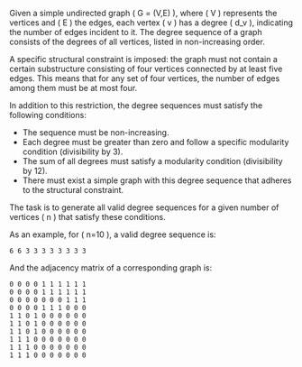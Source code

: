 Given a simple undirected graph \( G = (V,E) \), where \( V \) represents the vertices and \( E \) the edges, each vertex \( v \) has a degree \( d_v \), indicating the number of edges incident to it. The degree sequence of a graph consists of the degrees of all vertices, listed in non-increasing order.  

A specific structural constraint is imposed: the graph must not contain a certain substructure consisting of four vertices connected by at least five edges. This means that for any set of four vertices, the number of edges among them must be at most four.  

In addition to this restriction, the degree sequences must satisfy the following conditions:  

- The sequence must be non-increasing.  
- Each degree must be greater than zero and follow a specific modularity condition (divisibility by 3).  
- The sum of all degrees must satisfy a modularity condition (divisibility by 12).  
- There must exist a simple graph with this degree sequence that adheres to the structural constraint.  

The task is to generate all valid degree sequences for a given number of vertices \( n \) that satisfy these conditions.  

As an example, for \( n=10 \), a valid degree sequence is:  

    6 6 3 3 3 3 3 3 3 3  

And the adjacency matrix of a corresponding graph is:  

    0 0 0 0 1 1 1 1 1 1  
    0 0 0 0 1 1 1 1 1 1  
    0 0 0 0 0 0 0 1 1 1  
    0 0 0 0 1 1 1 0 0 0  
    1 1 0 1 0 0 0 0 0 0  
    1 1 0 1 0 0 0 0 0 0  
    1 1 0 1 0 0 0 0 0 0  
    1 1 1 0 0 0 0 0 0 0  
    1 1 1 0 0 0 0 0 0 0  
    1 1 1 0 0 0 0 0 0 0  
